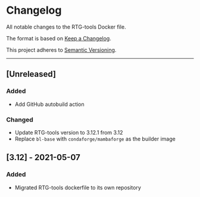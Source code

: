 # Changelog
All notable changes to the RTG-tools Docker file.

The format is based on [Keep a Changelog](https://keepachangelog.com/en/1.0.0/).

This project adheres to [Semantic Versioning](https://semver.org/spec/v2.0.0.html).

---

## [Unreleased]
### Added
- Add GitHub autobuild action

### Changed
- Update RTG-tools version to 3.12.1 from 3.12
- Replace `bl-base` with `condaforge/mambaforge` as the builder image

## [3.12] - 2021-05-07
### Added
- Migrated RTG-tools dockerfile to its own repository
